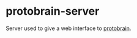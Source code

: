 # protobrain-server
Server used to give a web interface to [protobrain](https://github.com/Ariel-Perez/protobrain).
